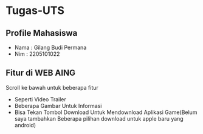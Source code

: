 # Tugas-UTS
## Profile Mahasiswa
- Nama : Gilang Budi Permana
- Nim  : 2205101022

## Fitur di WEB AING
Scroll ke bawah untuk beberapa fitur
- Seperti Video Trailer
- Beberapa Gambar Untuk Informasi
- Bisa Tekan Tombol Download Untuk Mendownload Aplikasi Game(Belum saya tambahkan Beberapa pilihan download untuk apple baru yang android)
